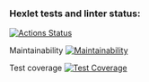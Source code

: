 ### Hexlet tests and linter status:

[![Actions Status](https://github.com/Manuwehi/frontend-project-11/actions/workflows/hexlet-check.yml/badge.svg)](https://github.com/Manuwehi/frontend-project-11/actions)

Maintainability
[![Maintainability](https://api.codeclimate.com/v1/badges/d603b82ab8307d510cc9/maintainability)](https://codeclimate.com/github/Manuwehi/frontend-project-11/maintainability)

Test coverage
[![Test Coverage](https://api.codeclimate.com/v1/badges/d603b82ab8307d510cc9/test_coverage)](https://codeclimate.com/github/Manuwehi/frontend-project-11/test_coverage)
